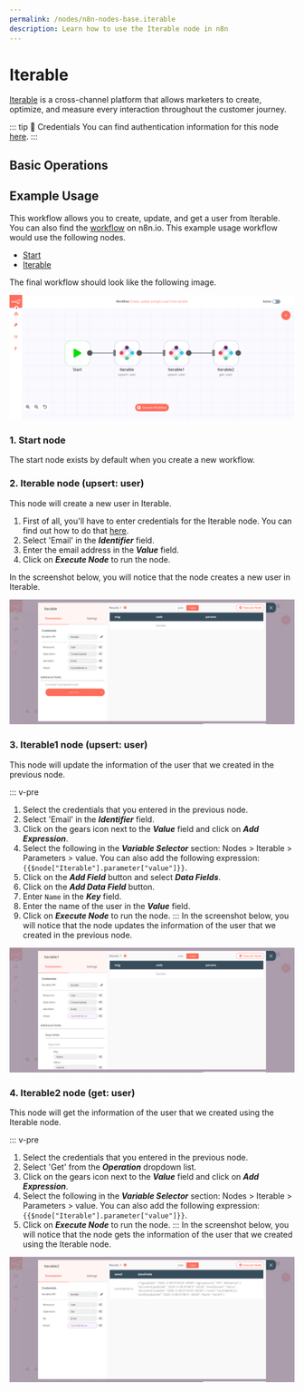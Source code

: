 ```yaml
---
permalink: /nodes/n8n-nodes-base.iterable
description: Learn how to use the Iterable node in n8n
---
```


# Iterable

[Iterable](https://iterable.com/) is a cross-channel platform that allows marketers to create, optimize, and measure every interaction throughout the customer journey.

::: tip 🔑 Credentials
You can find authentication information for this node [here](../../../credentials/Iterable/README.md).
:::

## Basic Operations

<Resource node="n8n-nodes-base.iterable" />

## Example Usage

This workflow allows you to create, update, and get a user from Iterable. You can also find the [workflow](https://n8n.io/workflows/813) on n8n.io. This example usage workflow would use the following nodes.
- [Start](../../core-nodes/Start/README.md)
- [Iterable]()

The final workflow should look like the following image.

![A workflow with the Iterable node](./workflow.png)

### 1. Start node

The start node exists by default when you create a new workflow.


### 2. Iterable node (upsert: user)

This node will create a new user in Iterable.

1. First of all, you'll have to enter credentials for the Iterable node. You can find out how to do that [here](../../../credentials/Iterable/README.md).
2. Select 'Email' in the ***Identifier*** field.
3. Enter the email address in the ***Value*** field.
4. Click on ***Execute Node*** to run the node.

In the screenshot below, you will notice that the node creates a new user in Iterable.

![Using the Iterable node to create a user](./Iterable_node.png)

### 3. Iterable1 node (upsert: user)

This node will update the information of the user that we created in the previous node.

::: v-pre
1. Select the credentials that you entered in the previous node.
2. Select 'Email' in the ***Identifier*** field.
3. Click on the gears icon next to the ***Value*** field and click on ***Add Expression***.
4. Select the following in the ***Variable Selector*** section: Nodes > Iterable > Parameters > value. You can also add the following expression: `{{$node["Iterable"].parameter["value"]}}`.
5. Click on the ***Add Field*** button and select ***Data Fields***.
6. Click on the ***Add Data Field*** button.
7. Enter `Name` in the ***Key*** field.
8. Enter the name of the user in the ***Value*** field.
9. Click on ***Execute Node*** to run the node.
:::
In the screenshot below, you will notice that the node updates the information of the user that we created in the previous node.

![Using the Iterable node to update the user information](./Iterable1_node.png)



### 4. Iterable2 node (get: user)

This node will get the information of the user that we created using the Iterable node.

::: v-pre
1. Select the credentials that you entered in the previous node.
2. Select 'Get' from the ***Operation*** dropdown list.
3. Click on the gears icon next to the ***Value*** field and click on ***Add Expression***.
4. Select the following in the ***Variable Selector*** section: Nodes > Iterable > Parameters > value. You can also add the following expression: `{{$node["Iterable"].parameter["value"]}}`.
5. Click on ***Execute Node*** to run the node.
:::
In the screenshot below, you will notice that the node gets the information of the user that we created using the Iterable node.

![Using the Iterable node to get the user's information](./Iterable2_node.png)
